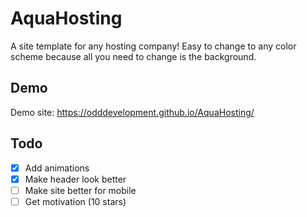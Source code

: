 # AquaHosting
A site template for any hosting company! Easy to change to any color scheme because all you need to change is the background.

## Demo
Demo site: https://odddevelopment.github.io/AquaHosting/

## Todo
- [x] Add animations
- [x] Make header look better
- [ ] Make site better for mobile
- [ ] Get motivation (10 stars)

